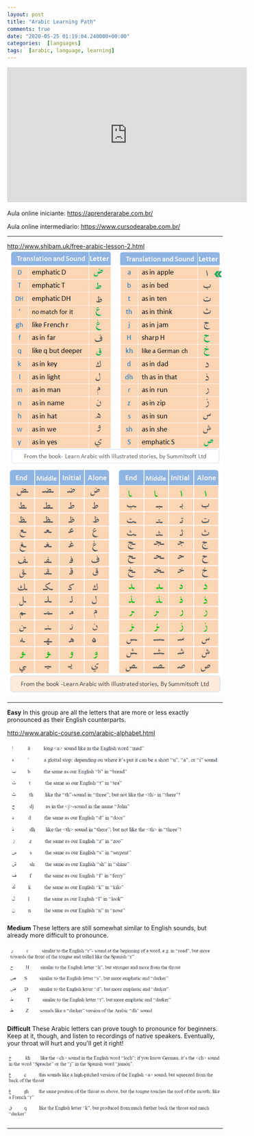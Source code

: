 ```yaml
---
layout: post
title: "Arabic Learning Path"
comments: true
date: "2020-05-25 01:19:04.240000+00:00"
categories:  [languages]
tags:  [arabic, language, learning]
---
```





<iframe width="560" height="315" src="https://www.youtube.com/embed/QjnamG0UNW4" frameborder="0" allow="accelerometer; autoplay; encrypted-media; gyroscope; picture-in-picture" allowfullscreen></iframe>

Aula online iniciante: https://aprenderarabe.com.br/ 

Aula online intermediario: https://www.cursodearabe.com.br/

***

http://www.shibam.uk/free-arabic-lesson-2.html
![](/assets/img/pCpWRjWB4_b64c46b94b330d555d98d2d89fb7e47a.png)
![](/assets/img/pCpWRjWB4_6cc79f0a8696d5d136c1da5d3a9550c6.png)


***

**Easy**
In this group are all the letters that are more or less exactly pronounced as their English counterparts.

http://www.arabic-course.com/arabic-alphabet.html

![](/assets/img/pCpWRjWB4_c7ca041fd3118038fd04289dc3bbdf93.png)

**Medium**
These letters are still somewhat similar to English sounds, but already more difficult to pronounce.

![](/assets/img/pCpWRjWB4_dc8846861ef3398763286700ec223608.png)


**Difficult**
These Arabic letters can prove tough to pronounce for beginners. Keep at it, though, and listen to recordings of native speakers. Eventually, your throat will hurt and you'll get it right!

![](/assets/img/pCpWRjWB4_38a2cd542404dbc26d259ecd53d20600.png)

***


